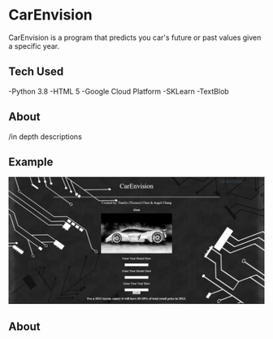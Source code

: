 # CarEnvision
CarEnvision is a program that predicts you car's future or past values given a specific year.

## Tech Used
-Python 3.8
-HTML 5 
-Google Cloud Platform
-SKLearn
-TextBlob

## About
/in depth descriptions

## Example
![Image of Prediction](preview.png) 

## About

